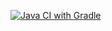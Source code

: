 [![Java CI with Gradle](https://github.com/RusNB/NewDzApi/actions/workflows/grable.yml/badge.svg)](https://github.com/RusNB/NewDzApi/actions/workflows/grable.yml)
